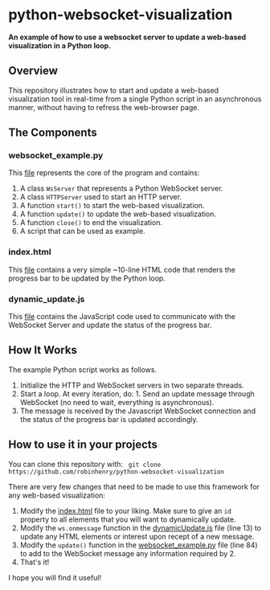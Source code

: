 # python-websocket-visualization

**An example of how to use a websocket server to update a web-based visualization in a Python loop.**

## Overview
This repository illustrates how to start and update a web-based visualization tool in real-time from a single Python script in an asynchronous manner, 
without having to refress the web-browser page. 

## The Components

### websocket_example.py

This [file](websocket_example.py) represents the core of the program and contains:
  1. A class `WsServer` that represents a Python WebSocket server.
  2. A class `HTTPServer` used to start an HTTP server.
  3. A function `start()` to start the web-based visualization.
  4. A function `update()` to update the web-based visualization.
  5. A function `close()` to end the visualization.
  6. A script that can be used as example.

### index.html

This [file](index.html) contains a very simple ~10-line HTML code that renders the progress bar to be updated by the Python loop.

### dynamic_update.js

This [file](dynamicUpdate.js) contains the JavaScript code used to communicate with the WebSocket Server and update the status of the progress bar.

## How It Works

The example Python script works as follows.
  1. Initialize the HTTP and WebSocket servers in two separate threads.
  2. Start a loop. At every iteration, do:
    1. Send an update message through WebSocket (no need to wait, everything is asynchronous).
  3. The message is received by the Javascript WebSocket connection and the status of the progress bar is updated accordingly.
  
## How to use it in your projects

You can clone this repository with:
``` git clone https://github.com/robinhenry/python-websocket-visualization```

There are very few changes that need to be made to use this framework for any web-based visualization:
  1. Modify the [index.html](index.html) file to your liking. Make sure to give an `id` property to all elements that you will want to dynamically update.
  2. Modify the `ws.onmessage` function in the [dynamicUpdate.js](dynamicUpdate.js#L13) file (line 13) to update any HTML elements or interest upon recept of
  a new message.
  3. Modify the `update()` function in the [websocket_example.py](websocket_example.py#L84) file (line 84) to add to the WebSocket message any information 
  required by 2.
  4. That's it!
  
I hope you will find it useful!
